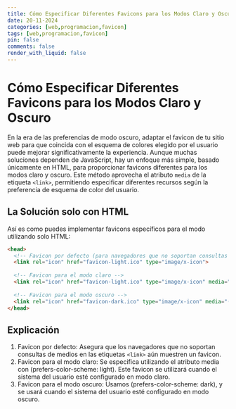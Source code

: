 ```yaml
---
title: Cómo Especificar Diferentes Favicons para los Modos Claro y Oscuro
date: 20-11-2024
categories: [web,programacion,favicon]
tags: [web,programacion,favicon]
pin: false
comments: false
render_with_liquid: false
---
```


# Cómo Especificar Diferentes Favicons para los Modos Claro y Oscuro

En la era de las preferencias de modo oscuro, adaptar el favicon de tu sitio web para que coincida con el esquema de colores elegido por el usuario puede mejorar significativamente la experiencia. Aunque muchas soluciones dependen de JavaScript, hay un enfoque más simple, basado únicamente en HTML, para proporcionar favicons diferentes para los modos claro y oscuro. Este método aprovecha el atributo `media` de la etiqueta `<link>`, permitiendo especificar diferentes recursos según la preferencia de esquema de color del usuario.

## La Solución solo con HTML
Así es como puedes implementar favicons específicos para el modo utilizando solo HTML:

```html
<head>
  <!-- Favicon por defecto (para navegadores que no soportan consultas de medios en las etiquetas link) -->
  <link rel="icon" href="favicon-light.ico" type="image/x-icon">
  
  <!-- Favicon para el modo claro -->
  <link rel="icon" href="favicon-light.ico" type="image/x-icon" media="(prefers-color-scheme: light)">
  
  <!-- Favicon para el modo oscuro -->
  <link rel="icon" href="favicon-dark.ico" type="image/x-icon" media="(prefers-color-scheme: dark)">
</head>
```

## Explicación
1. Favicon por defecto: Asegura que los navegadores que no soportan consultas de medios en las etiquetas `<link>` aún muestren un favicon.
2. Favicon para el modo claro: Se especifica utilizando el atributo media con (prefers-color-scheme: light). Este favicon se utilizará cuando el sistema del usuario esté configurado en modo claro.
3. Favicon para el modo oscuro: Usamos (prefers-color-scheme: dark), y se usará cuando el sistema del usuario esté configurado en modo oscuro.
